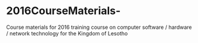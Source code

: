 # 2016CourseMaterials-
Course materials for 2016 training course on computer software / hardware / network technology for the Kingdom of Lesotho 
